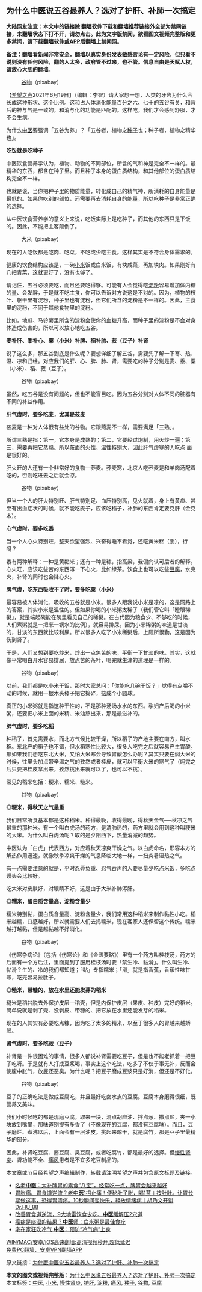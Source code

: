  <h2>为什么中医说五谷最养人？选对了护肝、补肺一次搞定</h2> <p class="notice"><b>大陆网友注意：本文中的链接除 <a href="https://github.com/bannedbook/fanqiang" >翻墙</a>软件下载和<a href="https://github.com/killgcd/justmysocks/blob/master/README.md">翻墙推荐</a>链接外全部为禁网链接，未翻墙状态下打不开，请勿点击。此为文字版禁闻，欲看图文视频完整版和更多禁闻，请下载<a href="https://github.com/bannedbook/fanqiang">翻墙软件或APP</a>后翻墙上禁闻网。</p><p>备注：翻墙看新闻非常安全，翻墙以真实身份发表敏感言论有一定风险，但只看不说则没有任何风险，翻的人太多，政府管不过来，也不管。信息自由是天赋人权，请放心大胆的翻墙。</b></p>  <div class="entry"> <figure> <p><figcaption><a href="https://www.bannedbook.org/bnews/tag/%E8%B0%B7%E7%89%A9/" class="st_tag internal_tag" rel="tag" title="标签 谷物 下的日志">谷物</a>（pixabay）</figcaption></figure> <p>【<span class='wp_keywordlink_affiliate'><a href="https://www.soundofhope.org" title="希望之声" target="_blank">希望之声</a></span>2021年6月19日】（编辑：李智）请大家想一想，人类的牙齿为什么会长成这种形状、这个比例。这和占人体消化能量百分之六、七十的五谷有关，和背后的神与气是一致的，和消与化的功能是匹配的。这样吃，我们才会感到舒服，才不会生病。</p> <p>为什么<a href="https://www.bannedbook.org/bnews/tag/%e4%b8%ad%e5%8c%bb/" class="st_tag internal_tag" rel="tag" title="标签 中医 下的日志">中医</a>要强调「五谷为养」？「五谷者，植物之<a href="https://www.bannedbook.org/bnews/tag/%E7%A7%8D%E5%AD%90/" class="st_tag internal_tag" rel="tag" title="标签 种子 下的日志">种子</a>也；种子者，植物之精华也」。</p> <p><strong>吃饭就是吃种子</strong></p> <p>中医饮食营养学认为，植物、动物的不同部位，所含的气和神是完全不一样的。最精华的东西，都含在种子里。而且种子本身的蛋白质结构，和其他部位的蛋白质结构完全不一样。</p> <p>也就是说，当你把种子里的物质能量，转化成自己的精气神，所消耗的自身能量是最低的。如果你吃别的部位，还需要再去消耗自身的能量，所以吃种子是非常正确的选择。</p> <p>从中医饮食营养学的意义上来说，吃饭实际上是吃种子，而其他的东西只是下饭的。因此，不能把主客颠倒了。</p> <figure><figcaption> 大米（pixabay）</figcaption></figure> <p>现在的人吃饭都是吃肉、吃菜，不吃或少吃主食。这样其实是不符合身体需求的。</p> <p>健康的饮食结构应该是，一碗<a href="https://www.bannedbook.org/bnews/tag/%E5%B0%8F%E7%B1%B3/" class="st_tag internal_tag" rel="tag" title="标签 小米 下的日志">小米</a>饭或白米饭，有块咸菜，再加块肉。如果刚好有几把青菜，这就更好了，没有也够了。</p> <p>请记住，五谷必须要吃，而且还要吃得够。可能有人会觉得吃<a href="https://www.bannedbook.org/bnews/tag/%e6%b7%80%e7%b2%89/" class="st_tag internal_tag" rel="tag" title="标签 淀粉 下的日志">淀粉</a>容易增加体内糖的量、会发胖，于是就不吃主食，你可以告诉对方说这是不对的。因为，植物的枝叶、躯干里有淀粉，种子里也有淀粉，但它们所含的淀粉是不一样的。因此，主食里的淀粉，不同于其他食物里的淀粉。</p> <p>比如，地瓜、马铃薯里所含的淀粉会使你的血糖升高，而种子里的淀粉是不会对身体造成伤害的，所以可以放心地吃五谷。</p> <p><strong>麦补肝、黍补心、粟（小米）补脾、稻补肺、菽（豆子）补肾</strong></p> <p>说了这么多，那五谷到底是什么呢？要想详细了解五谷，需要先了解一下寒、热、温、凉和归经。对应我们的肝、心、脾、肺、肾，需要吃的种子分别是麦、黍、粟（小米）、稻、菽（豆子）。</p>  <figure><figcaption> 谷物（pixabay）</figcaption></figure> <p>虽然，吃五谷是没有问题的，但也不能盲目吃。因为五谷分别对人体不同的脏器有不同的补益作用。</p> <p><strong>肝气虚时，要多吃麦，尤其是莜麦</strong></p> <p>莜麦是一种对人体很有益处的谷物。它跟燕麦不一样，需要满足「三熟」。</p> <p>所谓三熟是指：第一，它本身是成熟的；第二，它要经过炮制，用火炒一遍；第三，需要再把它蒸熟。所以莜面的火性、温性特别大，因此肝气虚寒的人吃点 面是很好的。</p> <p>肝火旺的人还有一个非常好的食物—荞麦。荞麦寒，北京人吃荞麦是和羊肉汤配着吃的，否则吃进去之后就会凉。</p> <figure><figcaption> 谷物（pixabay）</figcaption></figure> <p>但当一个人的肝火特别旺、肝气特别足、血压特别高，见火就着，身上有黄疸、甚至有出血症状的时候，就不能吃麦子，应该吃稻子，补肺的东西肯定要克肝（金克木）。</p> <p><strong>心气虚时，要多吃黍</strong></p> <p>当一个人心火特别旺，整天欲望强烈、兴奋得睡不着觉，还吃黄米糕（黍），行吗？</p> <p>黍有两种解释：一种是黄黏米；还有一种是秫，指高粱，我偏向认可后者的解释。心火旺，应该吃些苦的东西泻一下心火，比如绿茶。饮食上也可以吃些<a href="https://www.bannedbook.org/bnews/tag/%E8%B1%86%E8%85%90/" class="st_tag internal_tag" rel="tag" title="标签 豆腐 下的日志">豆腐</a>，水克火，补肾的同时也会降心火。</p> <p><strong>脾气虚，吃东西吸收不了时，要多吃粟（小米）</strong></p> <p>最容易被人体消化、吸收的五谷就是小米。很多人跟我说小米是凉的，这是网路上的答案，其实小米是温性的。但如果你喝的小米粥太稀了（我们管它叫「瞪眼稀粥」，就是端起碗能在碗里看见自己的稀粥。在古代因为粮食少、不够吃的时候，人们煮粥就是一把米一锅水的比例），就容易排尿。因为小米稀粥的味道是甘淡的，甘淡的东西就比较利尿。所以很多人吃了小米稀粥后，上厕所很勤，这是因为伤到肾了。</p> <p>于是，人们又想到要吃炒米，炒出一点焦苦的味，平衡一下甘淡的味。其实，这就像平常喝白开水容易排尿，放点苦的茶叶，喝完就生津的道理是一样的。</p>  <figure><figcaption> 谷物（pixabay）</figcaption></figure> <p>以前，我们都是吃小米干饭，那时大家总问：「你能吃几碗干饭？」觉得有点嚼不动的时候，就用一根木头棒子把它捣碎，掂成个小圆球。</p> <p>真正的小米粥就是指这种干性的，不是那种汤汤水水的东西。孕妇产后喝的小米粥，还要把小米上面的米精、米油熬出来，那是最滋补的。</p> <p><strong>肺气虚时，要多吃稻</strong></p> <p>种稻子，首先需要水，而北方气候比较干燥，所以稻子的产地主要在南方，叫水稻。东北产的稻子也不错，但水稻寒性比较大，很多人吃完之后就容易产生胃酸。那如果我们想吃东北大米，又怕大米寒会导致胃酸怎么办呢？其实只要在焖大米的时候，往里头加点带辛温之气的孜然或者桂皮，就可以平衡大米的寒气了（焖完之后只要把桂皮拿出来，孜然挑出来就可以了，也可以不挑）。</p> <p>常见的稻米包括：粳米、糯米、糙米。</p> <figure><figcaption> 谷物（pixabay）</figcaption></figure> <p><strong>◎粳米，得秋天之气最重</strong></p> <p>我们日常所食基本都是这种稻米。种得最晚，收得最晚，得秋天金气──秋凉之气最重的那种米。有一个叫白虎汤的药方，是清肺热的，药方里就会用到这种叫粳米的大米。为什么叫白虎汤呢？取的是夕阳西下，热量消减的趋势。</p> <p>中医认为「白虎」代表西方，对应着秋天凉爽干燥之气。以白虎命名，形容本方的解热作用迅速，就像秋季凉爽干燥的气息降临大地一样，一扫炎暑湿热之气。</p> <p>有一点需要注意的就是，平时忍辱负重、忍气吞声的人要尽量少吃点米饭，多吃点馒头会比较好。</p> <p>吃大米对皮肤好，对眼睛不好，这是由于大米补肺泻肝。</p> <p><strong>◎糯米，蛋白质含量高、淀粉含量少</strong></p> <p>糯米特别黏，蛋白质含量高、淀粉含量少，我们常用这种稻米来制作黏性小吃。稻米越糯，口感越好，所以就需要人们去捣糯米，现在客家人还保留这个传统。糯米越打越黏，但是越黏越不好消化。</p>  <figure><figcaption> 谷物（pixabay）</figcaption></figure> <p>《伤寒杂病论》（包括《伤寒论》和《金匮要略》）里有一个药方叫桂枝汤，药方的后面有一个方后注，里面提到了服用桂枝汤时要「禁生冷、黏滑」。什么叫生冷、黏滑？生的、冷的我们都知道；「黏」专指糯米；「滑」就是指香蕉，香蕉性味甘寒，吃完容易拉肚子。</p> <p><strong>◎糙米，带糠的、放在水里还能发芽的稻米</strong></p> <p>糙米是稻谷脱去外保护皮层—稻壳，但是内保护皮层（果皮、种皮）完好的稻米。简单说就是剥了壳、没剥皮、带糠的、把它放在水里还能发芽的稻米。</p> <p>现在的人其实有必要吃点糠，因为吃了太多的精米，以至于很多人的胃越来越娇弱。</p> <p><strong>肾气虚时，要多吃菽（豆子）</strong></p> <p>补肾是一件很困难的事情，很多人都说补肾需要吃豆子，但是也不能老抓着一把豆子吃呀。于是就有人打成豆浆喝，事实上这个吃法，吃多了不仅于事无补，反而会使腹中胀气，放屁还恶臭。为什么呢？把豆子磨成豆浆只是好消，但还是不好化。</p> <figure><figcaption> 谷物（pixabay）</figcaption></figure> <p>豆子的正确吃法是做成豆腐吃，并且最好吃卤水点的豆腐。豆腐本身磨得很细，既营养又美味。</p> <p>我们小时候吃的都是现磨豆腐，取来一块，浇点胡麻油、拌点葱、撒点盐，夹一小块放到嘴里，那味道别提有多香了（不像现在的豆腐，都没有豆腐味）。而且，豆子磨烂、煮沸以后，上面会有一层油皮。挑起来晾干，就是腐竹，那是豆子里最精华的部分。</p> <p>因此，补肾吃豆腐、酱豆腐、臭豆腐，或者吃腐竹，都是最好的选择。但<a href="https://www.bannedbook.org/bnews/tag/%e6%85%a2%e6%80%a7%e8%82%be%e7%82%8e/" class="st_tag internal_tag" rel="tag" title="标签 慢性肾炎 下的日志">慢性肾炎</a>、肾功能不全、<a href="https://www.bannedbook.org/bnews/tag/%E7%97%9B%E9%A3%8E/" class="st_tag internal_tag" rel="tag" title="标签 痛风 下的日志">痛风</a>患者是不宜多吃豆制品的。</p> <p>本文章或节目经希望之声编辑制作，转载请注明希望之声并包含原文标题及链接。 </p> <ul class='op-related-articles' title='相关阅读'> <li><a href='https://www.bannedbook.org/bnews/health/20210617/1568467.html' target='_blank'>名老<b>中医</b>：大补脾胃的素食“八宝”，经常吃一点，脾胃会越来越好</a></li> <li><a href='https://www.bannedbook.org/bnews/bannedvideo/20210611/1564278.html' target='_blank'>胃胀痛、胃食道逆流？老<b>中医</b>1招止痛！便秘肚子胀，喝1茶＋按肚肚。让胃长期做这事，恐得胃溃疡。10秒瞬间变快乐，释放情绪病｜胡乃文开讲Dr.HU_88</a></li> <li><a href='https://www.bannedbook.org/bnews/health/20210610/1563816.html' target='_blank'>改善胃食道逆流，9大地雷饮食少吃、<b>中医</b>缓解压2穴道</a></li> <li><a href='https://www.bannedbook.org/bnews/health/20210609/1563369.html' target='_blank'>癌症是痰湿的结果？<b>中医</b>师：白米粥是最佳食疗</a></li> <li><a href='https://www.bannedbook.org/bnews/comments/20210608/1562108.html' target='_blank'>宅在家狂吹冷气 <b>中医</b>：预防“冷气病”上身</a></li> </ul> <p class="texttj"> <a href="https://github.com/bannedbook/fanqiang/wiki/V2ray%E6%9C%BA%E5%9C%BA" target="_blank">WIN/MAC/安卓/iOS高速翻墙:高清视频秒开,超低延迟</a><br/> <a href="https://github.com/bannedbook/fanqiang/wiki/%E7%A6%81%E9%97%BB%E7%BD%91%E5%AE%89%E5%8D%93%E7%BF%BB%E5%A2%99%E6%96%B0%E9%97%BBAPP" target="_blank">免费PC翻墙、安卓VPN翻墙APP</a></p><p>原文链接：<a class="src_link"  href="https://www.soundofhope.org/post/276525" target="_blank">为什麽中医说五谷最养人？选对了护肝、补肺一次搞定</a></p> <a name='sharetosocial'></a>       <div><b>本文的图文或视频完整版</b>：<a href='https://www.bannedbook.org/bnews/comments/20210619/1570064.html'>为什么中医说五谷最养人？选对了护肝、补肺一次搞定</a></div>  </div><!--END ENTRY--> <div class="postfooter"> <div>本文标签：<a href="https://www.bannedbook.org/bnews/tag/%e4%b8%ad%e5%8c%bb/" rel="tag">中医</a>, <a href="https://www.bannedbook.org/bnews/tag/%E5%B0%8F%E7%B1%B3/" rel="tag">小米</a>, <a href="https://www.bannedbook.org/bnews/tag/%e6%85%a2%e6%80%a7%e8%82%be%e7%82%8e/" rel="tag">慢性肾炎</a>, <a href="https://www.bannedbook.org/bnews/tag/%e6%8a%a4%e8%82%9d/" rel="tag">护肝</a>, <a href="https://www.bannedbook.org/bnews/tag/%e6%b7%80%e7%b2%89/" rel="tag">淀粉</a>, <a href="https://www.bannedbook.org/bnews/tag/%E7%97%9B%E9%A3%8E/" rel="tag">痛风</a>, <a href="https://www.bannedbook.org/bnews/tag/%E7%A7%8D%E5%AD%90/" rel="tag">种子</a>, <a href="https://www.bannedbook.org/bnews/tag/%E8%B0%B7%E7%89%A9/" rel="tag">谷物</a>, <a href="https://www.bannedbook.org/bnews/tag/%E8%B1%86%E8%85%90/" rel="tag">豆腐</a></div>  </div><!--END POSTFOOTER--> 